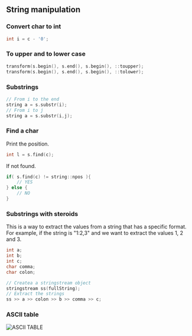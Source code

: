 ## String manipulation

### Convert char to int

```c++
int i = c - '0';
```

### To upper and to lower case

```c++
transform(s.begin(), s.end(), s.begin(), ::toupper);
transform(s.begin(), s.end(), s.begin(), ::tolower);
```

### Substrings

```c++
// From i to the end
string a = s.substr(i);
// From i to j
string a = s.substr(i,j);
```

### Find a char

Print the position.

```c++
int l = s.find(c);
```

If not found.

```c++
if( s.find(c) != string::npos ){
    // YES
} else {
    // NO
}
```

### Substrings with steroids

This is a way to extract the values from a string that has a specific format. For example, if the string is "1:2,3" and we want to extract the values 1, 2 and 3.

```c++
int a;
int b;
int c;
char comma;
char colon;

// Createa a stringstream object
stringstream ss(fullString);
// Extract the strings
ss >> a >> colon >> b >> comma >> c;
```

### ASCII table

![ASCII TABLE](https://upload.wikimedia.org/wikipedia/commons/thumb/d/dd/ASCII-Table.svg/2522px-ASCII-Table.svg.png)

